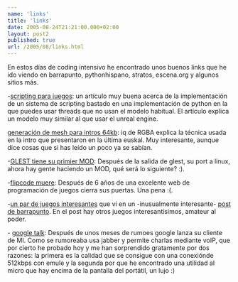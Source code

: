 ```yaml
---
name: 'links'
title: 'links'
date: 2005-08-24T21:21:00.000+02:00
layout: post2
published: true
url: /2005/08/links.html
---
```


En estos días de coding intensivo he encontrado unos buenos links que he ido viendo en barrapunto, pythonhispano, stratos, escena.org y algunos sitios más.  
  
\-[scripting para juegos](http://harkal.sylphis3d.com/2005/08/10/multithreaded-game-scripting-with-stackless-python/): un artículo muy buena acerca de la implementación de un sistema de scripting bastado en una implementación de python en la que puedes usar threads que no usan el modelo habitual. El artículo explica un modelo muy similar al que usar el unreal engine.  
  
[generación de mesh para intros 64kb](http://rgba.scenesp.org/webpages/articles.php?id=4): iq de RGBA explica la técnica usada en la intro que presentaron en la última euskal. Muy interesante, aunque dice cosas que si has leído un poco ya se sabían.  
  
\-[GLEST tiene su primier MOD](http://www.stratos-ad.com/forums/index.php?act=ST&f=10&t=5122): Después de la salida de glest, su port a linux, ahora hay gente haciendo un MOD, qué será lo siguiente? :).  
  
\-[flipcode muere](http://www.stratos-ad.com/forums/index.php?act=ST&f=7&t=5123): Después de 6 años de una excelente web de programación de juegos cierra sus puertas. Una pena :(.  
  
\-[un par de juegos interesantes](http://www.bridgebuilder-game.com/) que vi en un -inusualmente interesante- [post de barrapunto](http://barrapunto.com/ciencia/05/08/19/1414210.shtml). En el post hay otros juegos interesantísimos, amateur al poder.  
  
\- [google talk](http://www.google.com/talk/): Después de unos meses de rumoes google lanza su cliente de MI. Como se rumoreaba usa jabber y permite charlas mediante voIP, que por cierto he probado hoy y me han sorprendido gratamente por dos razones: la primera es la calidad que se consigue con una conexiónde 512kbps con emule y la segunda por que he encontrado una utilidad al micro que hay encima de la pantalla del portátil, un lujo :)